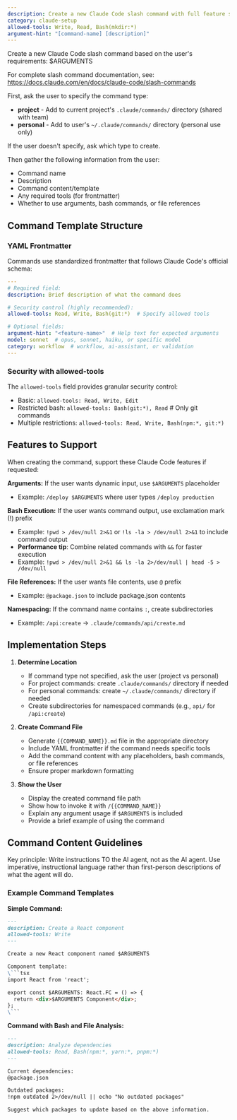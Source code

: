 ```yaml
---
description: Create a new Claude Code slash command with full feature support
category: claude-setup
allowed-tools: Write, Read, Bash(mkdir:*)
argument-hint: "[command-name] [description]"
---
```


Create a new Claude Code slash command based on the user's requirements: $ARGUMENTS

For complete slash command documentation, see: https://docs.claude.com/en/docs/claude-code/slash-commands

First, ask the user to specify the command type:
- **project** - Add to current project's `.claude/commands/` directory (shared with team)
- **personal** - Add to user's `~/.claude/commands/` directory (personal use only)

If the user doesn't specify, ask which type to create.

Then gather the following information from the user:
- Command name
- Description
- Command content/template
- Any required tools (for frontmatter)
- Whether to use arguments, bash commands, or file references

## Command Template Structure

### YAML Frontmatter
Commands use standardized frontmatter that follows Claude Code's official schema:

```yaml
---
# Required field:
description: Brief description of what the command does

# Security control (highly recommended):
allowed-tools: Read, Write, Bash(git:*)  # Specify allowed tools

# Optional fields:
argument-hint: "<feature-name>"  # Help text for expected arguments
model: sonnet  # opus, sonnet, haiku, or specific model
category: workflow  # workflow, ai-assistant, or validation
---
```

### Security with allowed-tools
The `allowed-tools` field provides granular security control:
- Basic: `allowed-tools: Read, Write, Edit`
- Restricted bash: `allowed-tools: Bash(git:*), Read`  # Only git commands
- Multiple restrictions: `allowed-tools: Read, Write, Bash(npm:*, git:*)`

## Features to Support

When creating the command, support these Claude Code features if requested:

**Arguments:** If the user wants dynamic input, use `$ARGUMENTS` placeholder
- Example: `/deploy $ARGUMENTS` where user types `/deploy production`

**Bash Execution:** If the user wants command output, use exclamation mark (!) prefix
- Example: `!pwd > /dev/null 2>&1` or `!ls -la > /dev/null 2>&1` to include command output
- **Performance tip**: Combine related commands with `&&` for faster execution
- Example: `!pwd > /dev/null 2>&1 && ls -la 2>/dev/null | head -5 > /dev/null`

**File References:** If the user wants file contents, use `@` prefix
- Example: `@package.json` to include package.json contents

**Namespacing:** If the command name contains `:`, create subdirectories
- Example: `/api:create` → `.claude/commands/api/create.md`


## Implementation Steps

1. **Determine Location**
   - If command type not specified, ask the user (project vs personal)
   - For project commands: create `.claude/commands/` directory if needed
   - For personal commands: create `~/.claude/commands/` directory if needed
   - Create subdirectories for namespaced commands (e.g., `api/` for `/api:create`)

2. **Create Command File**
   - Generate `{{COMMAND_NAME}}.md` file in the appropriate directory
   - Include YAML frontmatter if the command needs specific tools
   - Add the command content with any placeholders, bash commands, or file references
   - Ensure proper markdown formatting

3. **Show the User**
   - Display the created command file path
   - Show how to invoke it with `/{{COMMAND_NAME}}`
   - Explain any argument usage if `$ARGUMENTS` is included
   - Provide a brief example of using the command

## Command Content Guidelines

Key principle: Write instructions TO the AI agent, not as the AI agent. Use imperative, instructional language rather than first-person descriptions of what the agent will do.

### Example Command Templates

**Simple Command:**
```markdown
---
description: Create a React component
allowed-tools: Write
---

Create a new React component named $ARGUMENTS

Component template:
\```tsx
import React from 'react';

export const $ARGUMENTS: React.FC = () => {
  return <div>$ARGUMENTS Component</div>;
};
\```
```

**Command with Bash and File Analysis:**
```markdown
---
description: Analyze dependencies
allowed-tools: Read, Bash(npm:*, yarn:*, pnpm:*)
---

Current dependencies:
@package.json

Outdated packages:
!npm outdated 2>/dev/null || echo "No outdated packages"

Suggest which packages to update based on the above information.
```